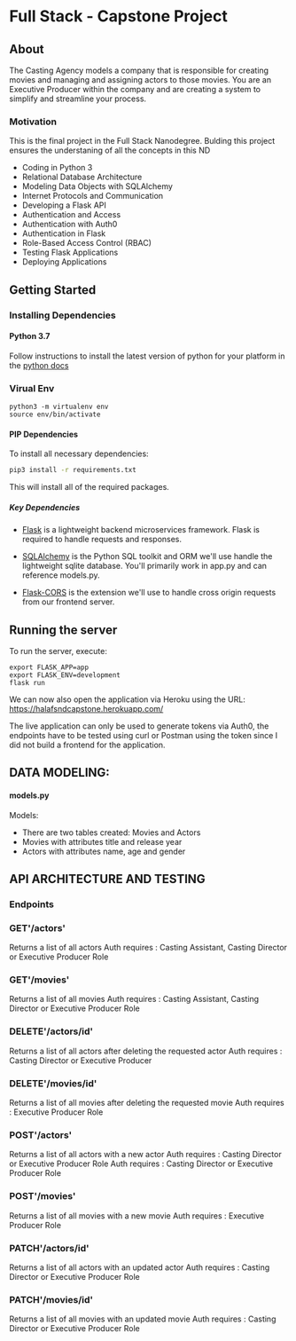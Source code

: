 # Full Stack - Capstone Project

## About
The Casting Agency models a company that is responsible for creating movies and managing and assigning actors to those movies. You are an Executive Producer within the company and are creating a system to simplify and streamline your process.

### Motivation
This is the final project in the Full Stack Nanodegree.
Bulding this project ensures the understaning of all the concepts in this ND
- Coding in Python 3
- Relational Database Architecture
- Modeling Data Objects with SQLAlchemy
- Internet Protocols and Communication
- Developing a Flask API
- Authentication and Access
- Authentication with Auth0
- Authentication in Flask
- Role-Based Access Control (RBAC)
- Testing Flask Applications
- Deploying Applications

## Getting Started

### Installing Dependencies

#### Python 3.7

Follow instructions to install the latest version of python for your platform in the [python docs](https://docs.python.org/3/using/unix.html#getting-and-installing-the-latest-version-of-python)

### Virual Env
```
python3 -m virtualenv env
source env/bin/activate
```

#### PIP Dependencies

To install all necessary dependencies:

```bash
pip3 install -r requirements.txt
```

This will install all of the required packages.

##### Key Dependencies

- [Flask](http://flask.pocoo.org/)  is a lightweight backend microservices framework. Flask is required to handle requests and responses.

- [SQLAlchemy](https://www.sqlalchemy.org/) is the Python SQL toolkit and ORM we'll use handle the lightweight sqlite database. You'll primarily work in app.py and can reference models.py. 

- [Flask-CORS](https://flask-cors.readthedocs.io/en/latest/#) is the extension we'll use to handle cross origin requests from our frontend server. 

## Running the server

To run the server, execute:
```
export FLASK_APP=app
export FLASK_ENV=development
flask run
```
We can now also open the application via Heroku using the URL:
https://halafsndcapstone.herokuapp.com/

The live application can only be used to generate tokens via Auth0, the endpoints have to be tested using curl or Postman 
using the token since I did not build a frontend for the application.

## DATA MODELING:
#### models.py
Models:
- There are two tables created: Movies and Actors
- Movies with attributes title and release year
- Actors with attributes name, age and gender

## API ARCHITECTURE AND TESTING
### Endpoints

### GET'/actors'
Returns a list of all actors 
Auth requires : Casting Assistant, Casting Director or Executive Producer Role

### GET'/movies'
Returns a list of all movies
Auth requires : Casting Assistant, Casting Director or Executive Producer Role

### DELETE'/actors/id'
Returns a list of all actors after deleting the requested actor
Auth requires : Casting Director or Executive Producer

### DELETE'/movies/id'
Returns a list of all movies after deleting the requested movie
Auth requires : Executive Producer Role

### POST'/actors'
Returns a list of all actors with a new actor
Auth requires : Casting Director or Executive Producer Role
Auth requires : Casting Director or Executive Producer Role

### POST'/movies' 
Returns a list of all movies with a new movie
Auth requires : Executive Producer Role

### PATCH'/actors/id'
Returns a list of all actors with an updated actor
Auth requires : Casting Director or Executive Producer Role
### PATCH'/movies/id'
Returns a list of all movies with an updated movie
Auth requires : Casting Director or Executive Producer Role